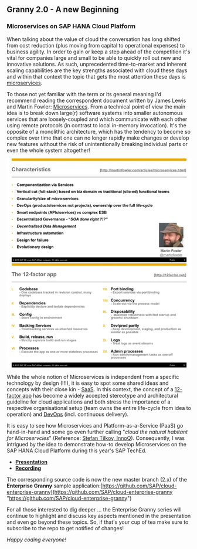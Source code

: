 ## Granny 2.0 - A new Beginning

### Microservices on SAP HANA Cloud Platform

When talking about the value of cloud the conversation has long shifted from cost reduction (plus moving from capital to operational expenses) to business agility. In order to gain or keep a step ahead of the competition it's vital for companies large and small to be able to quickly roll out new and innovative solutions. As such, unprecedented time-to-market and inherent scaling capabilities are the key strengths associated with cloud these days and within that context the topic that gets the most attention these days is [microservices](http://wikipedia.org/wiki/microservices).

To those not yet familiar with the term or its general meaning I'd recommend reading the correspondent document written by James Lewis and Martin Fowler: [Microservices](http://martinfowler.com/articles/microservices.html). From a technical point of view the main idea is to break down large(r) software systems into smaller autonomous services that are loosely-coupled and which communicate with each other using remote protocols (in contrast to local in-memory invocation). It's the opposite of a monolithic architecture, which has the tendency to become so complex over time that one can no longer rapidly make changes or develop new features without the risk of unintentionally breaking individual parts or even the whole system altogether!

![microservices.jpg](20a_microservices.jpg) 
![12factor_app.jpg](20a_12factor_app.jpg)

While the whole notion of Microservices is independent from a specific technology by design (!!!), it is easy to spot some shared ideas and concepts with their close kin - [SaaS](https://en.wikipedia.org/wiki/Software_as_a_service). In this context, the concept of a [12-factor app](http://12factor.net/) has become a widely accepted stereotype and architectural guideline for cloud applications and both stress the importance of a respective organisational setup (team owns the entire life-cycle from idea to operation) and [DevOps](https://en.wikipedia.org/wiki/DevOps) (incl. continuous delivery).

It is easy to see how Microservices and Platform-as-a-Service (PaaS) go hand-in-hand and some go even further calling "_cloud the natural habitant for Microservcies_" (Reference: [Stefan Tilkov, InnoQ](https://www.innoq.com/blog/st/2015/06/dont-start-with-a-monolith/)). Consequently, I was intrigued by the idea to demonstrate how-to develop Microservices on the SAP HANA Cloud Platform during this year's SAP TechEd.


+ [**Presentation**](http://www.slideshare.net/saphcp/dev300-architecture-guidelines-for-microservices-based-on-sap-hana-cloud-platform)
+ [**Recording**](http://events.sap.com/teched/en/session/22720 "http://events.sap.com/teched/en/session/22720")

The corresponding source code is now the new master branch (2.x) of the **Enterprise Granny** sample application:[https://github.com/SAP/cloud-enterprise-granny](https://github.com/SAP/cloud-enterprise-granny "https://github.com/SAP/cloud-enterprise-granny")

For all those interested to dig deeper ... the Enterprise Granny series will continue to highlight and discuss key aspects mentioned in the presentation and even go beyond these topics. So, if that's your cup of tea make sure to subscribe to the repo to get notified of changes!

_Happy coding everyone!_
